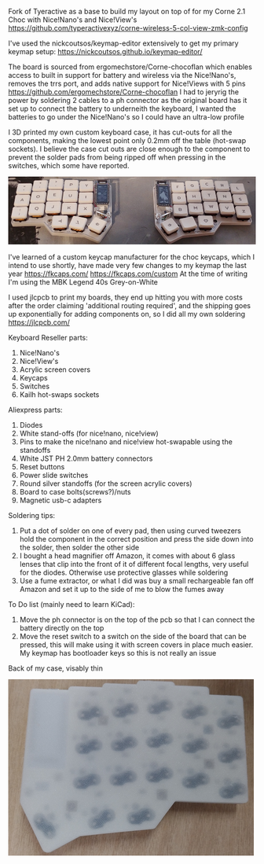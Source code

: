 Fork of Tyeractive as a base to build my layout on top of for my Corne 2.1 Choc with Nice!Nano's and Nice!View's
https://github.com/typeractivexyz/corne-wireless-5-col-view-zmk-config

I've used the nickcoutsos/keymap-editor extensively to get my primary keymap setup:
https://nickcoutsos.github.io/keymap-editor/

The board is sourced from ergomechstore/Corne-chocoflan which enables access to built in support for battery and wireless via the Nice!Nano's, removes the trrs port, and adds native support for Nice!Views with 5 pins
https://github.com/ergomechstore/Corne-chocoflan
I had to jeryrig the power by soldering 2 cables to a ph connector as the original board has it set up to connect the battery to underneith the keyboard, I wanted the batteries to go under the Nice!Nano's so I could have an ultra-low profile

I 3D printed my own custom keyboard case, it has cut-outs for all the components, making the lowest point only 0.2mm off the table (hot-swap sockets).
I believe the case cut outs are close enough to the component to prevent the solder pads from being ripped off when pressing in the switches, which some have reported.

![First Final Hardware Build Image](https://github.com/woodknot/corne-wireless-5-col-view-zmk-config-Dvorak/blob/master/CorneBuild.png?raw=true)

I've learned of a custom keycap manufacturer for the choc keycaps, which I intend to use shortly, have made very few changes to my keymap the last year
https://fkcaps.com/
https://fkcaps.com/custom
At the time of writing I'm using the MBK Legend 40s Grey-on-White

I used jlcpcb to print my boards, they end up hitting you with more costs after the order claiming 'additional routing required', and the shipping goes up exponentially for adding components on, so I did all my own soldering
https://jlcpcb.com/

Keyboard Reseller parts:
1. Nice!Nano's
2. Nice!View's
3. Acrylic screen covers
4. Keycaps
5. Switches
6. Kailh hot-swaps sockets

Aliexpress parts:
1. Diodes
2. White stand-offs (for nice!nano, nice!view)
3. Pins to make the nice!nano and nice!view hot-swapable using the standoffs
4. White JST PH 2.0mm battery connectors
5. Reset buttons
6. Power slide switches
7. Round silver standoffs (for the screen acrylic covers)
8. Board to case bolts(screws?)/nuts
9. Magnetic usb-c adapters

Soldering tips:
1. Put a dot of solder on one of every pad, then using curved tweezers hold the component in the correct position and press the side down into the solder, then solder the other side
2. I bought a head magnifier off Amazon, it comes with about 6 glass lenses that clip into the front of it of different focal lengths, very useful for the diodes. Otherwise use protective glasses while soldering
3. Use a fume extractor, or what I did was buy a small rechargeable fan off Amazon and set it up to the side of me to blow the fumes away

To Do list (mainly need to learn KiCad):
1. Move the ph connector is on the top of the pcb so that I can connect the battery directly on the top
2. Move the reset switch to a switch on the side of the board that can be pressed, this will make using it with screen covers in place much easier. My keymap has bootloader keys so this is not really an issue

Back of my case, visably thin

![Ultra-low-profile Case is visibly thin](https://github.com/woodknot/corne-wireless-5-col-view-zmk-config-Dvorak/blob/master/CorneBuildCaseBack.png?raw=true)
